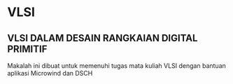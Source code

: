 # VLSI
## VLSI DALAM DESAIN RANGKAIAN DIGITAL PRIMITIF
Makalah ini dibuat untuk memenuhi tugas mata kuliah VLSI dengan bantuan aplikasi Microwind dan DSCH
